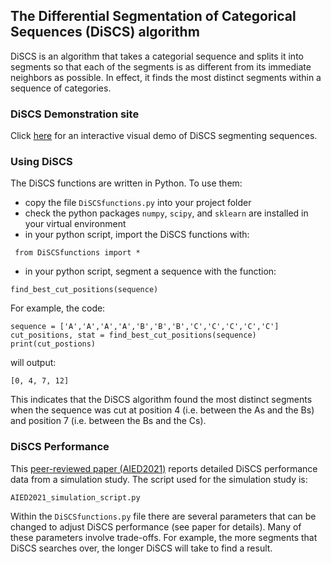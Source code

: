 ## The Differential Segmentation of Categorical Sequences (DiSCS) algorithm 
DiSCS is an algorithm that takes a categorial sequence and splits it into segments so that each of the segments is as different from its immediate neighbors as possible. In effect, it finds the most distinct segments within a sequence of categories.

### DiSCS Demonstration site
Click [here](https://jpbywater.pythonanywhere.com/) for an interactive visual demo of DiSCS segmenting sequences.

### Using DiSCS
The DiSCS functions are written in Python. To use them:
 - copy the file `DiSCSfunctions.py` into your project folder
 - check the python packages `numpy`, `scipy`, and `sklearn` are installed in your virtual environment
 - in your python script, import the DiSCS functions with:
```
 from DiSCSfunctions import *
```
 - in your python script, segment a sequence with the function:
 ```
find_best_cut_positions(sequence)
```

For example, the code:
```
sequence = ['A','A','A','A','B','B','B','C','C','C','C','C']
cut_positions, stat = find_best_cut_positions(sequence)
print(cut_postions)
```
will output:
```
[0, 4, 7, 12]
```
This indicates that the DiSCS algorithm found the most distinct segments when the sequence was cut at position 4 (i.e. between the As and the Bs) and position 7 (i.e. between the Bs and the Cs).

### DiSCS Performance

This [peer-reviewed paper (AIED2021)](https://github.com/jpbywater/DiSCS/blob/main/DiSCS%20_final_camera_ready.pdf) reports detailed DiSCS performance data from a simulation study. The script used for the simulation study is:
```
AIED2021_simulation_script.py
```
Within the `DiSCSfunctions.py` file there are several parameters that can be changed to adjust DiSCS performance (see paper for details). Many of these parameters involve trade-offs. For example, the more segments that DiSCS searches over, the longer DiSCS will take to find a result.  

